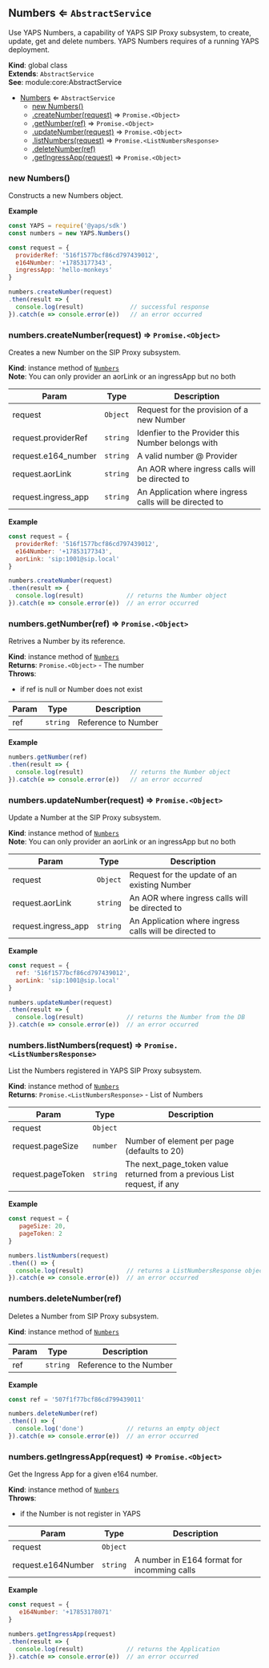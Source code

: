 <a name="Numbers"></a>

## Numbers ⇐ <code>AbstractService</code>
Use YAPS Numbers, a capability of YAPS SIP Proxy subsystem,
to create, update, get and delete numbers. YAPS Numbers requires of a
running YAPS deployment.

**Kind**: global class  
**Extends**: <code>AbstractService</code>  
**See**: module:core:AbstractService  

* [Numbers](#Numbers) ⇐ <code>AbstractService</code>
    * [new Numbers()](#new_Numbers_new)
    * [.createNumber(request)](#Numbers+createNumber) ⇒ <code>Promise.&lt;Object&gt;</code>
    * [.getNumber(ref)](#Numbers+getNumber) ⇒ <code>Promise.&lt;Object&gt;</code>
    * [.updateNumber(request)](#Numbers+updateNumber) ⇒ <code>Promise.&lt;Object&gt;</code>
    * [.listNumbers(request)](#Numbers+listNumbers) ⇒ <code>Promise.&lt;ListNumbersResponse&gt;</code>
    * [.deleteNumber(ref)](#Numbers+deleteNumber)
    * [.getIngressApp(request)](#Numbers+getIngressApp) ⇒ <code>Promise.&lt;Object&gt;</code>

<a name="new_Numbers_new"></a>

### new Numbers()
Constructs a new Numbers object.

**Example**  
```js
const YAPS = require('@yaps/sdk')
const numbers = new YAPS.Numbers()

const request = {
  providerRef: '516f1577bcf86cd797439012',
  e164Number: '+17853177343',
  ingressApp: 'hello-monkeys'
}

numbers.createNumber(request)
.then(result => {
  console.log(result)             // successful response
}).catch(e => console.error(e))   // an error occurred
```
<a name="Numbers+createNumber"></a>

### numbers.createNumber(request) ⇒ <code>Promise.&lt;Object&gt;</code>
Creates a new Number on the SIP Proxy subsystem.

**Kind**: instance method of [<code>Numbers</code>](#Numbers)  
**Note**: You can only provider an aorLink or an ingressApp but no both  

| Param | Type | Description |
| --- | --- | --- |
| request | <code>Object</code> | Request for the provision of a new Number |
| request.providerRef | <code>string</code> | Idenfier to the Provider this Number belongs with |
| request.e164_number | <code>string</code> | A valid number @ Provider |
| request.aorLink | <code>string</code> | An AOR where ingress calls will be directed to |
| request.ingress_app | <code>string</code> | An Application where ingress calls will be directed to |

**Example**  
```js
const request = {
  providerRef: '516f1577bcf86cd797439012',
  e164Number: '+17853177343',
  aorLink: 'sip:1001@sip.local'
}

numbers.createNumber(request)
.then(result => {
  console.log(result)            // returns the Number object
}).catch(e => console.error(e))  // an error occurred
```
<a name="Numbers+getNumber"></a>

### numbers.getNumber(ref) ⇒ <code>Promise.&lt;Object&gt;</code>
Retrives a Number by its reference.

**Kind**: instance method of [<code>Numbers</code>](#Numbers)  
**Returns**: <code>Promise.&lt;Object&gt;</code> - The number  
**Throws**:

- if ref is null or Number does not exist


| Param | Type | Description |
| --- | --- | --- |
| ref | <code>string</code> | Reference to Number |

**Example**  
```js
numbers.getNumber(ref)
.then(result => {
  console.log(result)             // returns the Number object
}).catch(e => console.error(e))   // an error occurred
```
<a name="Numbers+updateNumber"></a>

### numbers.updateNumber(request) ⇒ <code>Promise.&lt;Object&gt;</code>
Update a Number at the SIP Proxy subsystem.

**Kind**: instance method of [<code>Numbers</code>](#Numbers)  
**Note**: You can only provider an aorLink or an ingressApp but no both  

| Param | Type | Description |
| --- | --- | --- |
| request | <code>Object</code> | Request for the update of an existing Number |
| request.aorLink | <code>string</code> | An AOR where ingress calls will be directed to |
| request.ingress_app | <code>string</code> | An Application where ingress calls will be directed to |

**Example**  
```js
const request = {
  ref: '516f1577bcf86cd797439012',
  aorLink: 'sip:1001@sip.local'
}

numbers.updateNumber(request)
.then(result => {
  console.log(result)            // returns the Number from the DB
}).catch(e => console.error(e))  // an error occurred
```
<a name="Numbers+listNumbers"></a>

### numbers.listNumbers(request) ⇒ <code>Promise.&lt;ListNumbersResponse&gt;</code>
List the Numbers registered in YAPS SIP Proxy subsystem.

**Kind**: instance method of [<code>Numbers</code>](#Numbers)  
**Returns**: <code>Promise.&lt;ListNumbersResponse&gt;</code> - List of Numbers  

| Param | Type | Description |
| --- | --- | --- |
| request | <code>Object</code> |  |
| request.pageSize | <code>number</code> | Number of element per page (defaults to 20) |
| request.pageToken | <code>string</code> | The next_page_token value returned from a previous List request, if any |

**Example**  
```js
const request = {
   pageSize: 20,
   pageToken: 2
}

numbers.listNumbers(request)
.then(() => {
  console.log(result)            // returns a ListNumbersResponse object
}).catch(e => console.error(e))  // an error occurred
```
<a name="Numbers+deleteNumber"></a>

### numbers.deleteNumber(ref)
Deletes a Number from SIP Proxy subsystem.

**Kind**: instance method of [<code>Numbers</code>](#Numbers)  

| Param | Type | Description |
| --- | --- | --- |
| ref | <code>string</code> | Reference to the Number |

**Example**  
```js
const ref = '507f1f77bcf86cd799439011'

numbers.deleteNumber(ref)
.then(() => {
  console.log('done')            // returns an empty object
}).catch(e => console.error(e))  // an error occurred
```
<a name="Numbers+getIngressApp"></a>

### numbers.getIngressApp(request) ⇒ <code>Promise.&lt;Object&gt;</code>
Get the Ingress App for a given e164 number.

**Kind**: instance method of [<code>Numbers</code>](#Numbers)  
**Throws**:

- if the Number is not register in YAPS


| Param | Type | Description |
| --- | --- | --- |
| request | <code>Object</code> |  |
| request.e164Number | <code>string</code> | A number in E164 format for incomming calls |

**Example**  
```js
const request = {
   e164Number: '+17853178071'
}

numbers.getIngressApp(request)
.then(result => {
  console.log(result)            // returns the Application
}).catch(e => console.error(e))  // an error occurred
```
